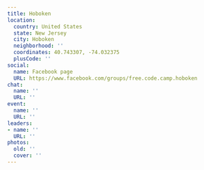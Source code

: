```yaml
---
title: Hoboken
location:
  country: United States
  state: New Jersey
  city: Hoboken
  neighborhood: ''
  coordinates: 40.743307, -74.032375
  plusCode: ''
social:
  name: Facebook page
  URL: https://www.facebook.com/groups/free.code.camp.hoboken
chat:
  name: ''
  URL: ''
event:
  name: ''
  URL: ''
leaders:
- name: ''
  URL: ''
photos:
  old: ''
  cover: ''
---
```

